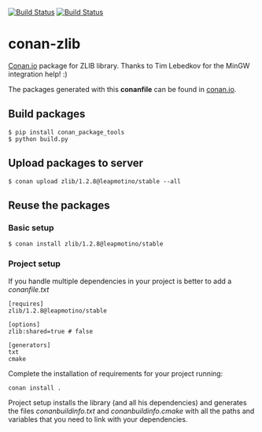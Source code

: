 [![Build Status](https://travis-ci.org/leapmotino/conan-zlib.svg)](https://travis-ci.org/leapmotino/conan-zlib)
[![Build Status](https://ci.appveyor.com/api/projects/status/github/leapmotino/conan-zlib)](https://ci.appveyor.com/project/leapmotino/conan-zlib)


# conan-zlib

[Conan.io](https://conan.io) package for ZLIB library. Thanks to Tim Lebedkov for the MinGW integration help! :)

The packages generated with this **conanfile** can be found in [conan.io](https://conan.io/source/zlib/1.2.8/leapmotino/stable).

## Build packages

    $ pip install conan_package_tools
    $ python build.py
    
## Upload packages to server

    $ conan upload zlib/1.2.8@leapmotino/stable --all
    
## Reuse the packages

### Basic setup

    $ conan install zlib/1.2.8@leapmotino/stable
    
### Project setup

If you handle multiple dependencies in your project is better to add a *conanfile.txt*
    
    [requires]
    zlib/1.2.8@leapmotino/stable

    [options]
    zlib:shared=true # false
    
    [generators]
    txt
    cmake

Complete the installation of requirements for your project running:</small></span>

    conan install . 

Project setup installs the library (and all his dependencies) and generates the files *conanbuildinfo.txt* and *conanbuildinfo.cmake* with all the paths and variables that you need to link with your dependencies.
